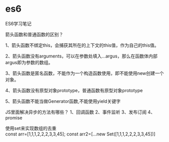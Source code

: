 # es6
ES6学习笔记

箭头函数和普通函数的区别？  

1、箭头函数不绑定this，会捕获其所在的上下文的this值，作为自己的this值。  

2、箭头函数没有arguments，可以在参数处填入...argus，那么在函数体内部argus即为参数的数组。  

3、箭头函数是匿名函数，不能作为一个构造函数使用，即不能使用new创建一个对象。  

4、箭头函数没有原型对象prototype，普通函数有原型对象prototype  

5、箭头函数不能当做Generator函数,不能使用yield关键字  

JS里面解决异步的方法有哪些？
1、回调函数
2、事件监听
3、发布订阅
4、promise

使用set来实现数组的去重  
const arr=[1,1,1,2,2,2,3,3,45];
const arr2=[...new Set([1,1,1,2,2,2,3,3,45])]
